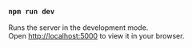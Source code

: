 ### `npm run dev`

Runs the server in the development mode.\
Open [http://localhost:5000](http://localhost:5000) to view it in your browser.



